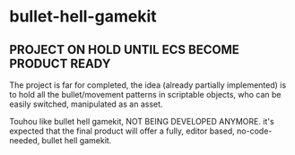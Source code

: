 # bullet-hell-gamekit
## PROJECT ON HOLD UNTIL ECS BECOME PRODUCT READY

The project is far for completed, the idea (already partially implemented) is to hold all the bullet/movement patterns in scriptable objects, who can be easily switched, manipulated as an asset.

Touhou like bullet hell gamekit, NOT BEING DEVELOPED ANYMORE.
it's expected that the final product will offer a fully, editor based, no-code-needed, bullet hell gamekit.
